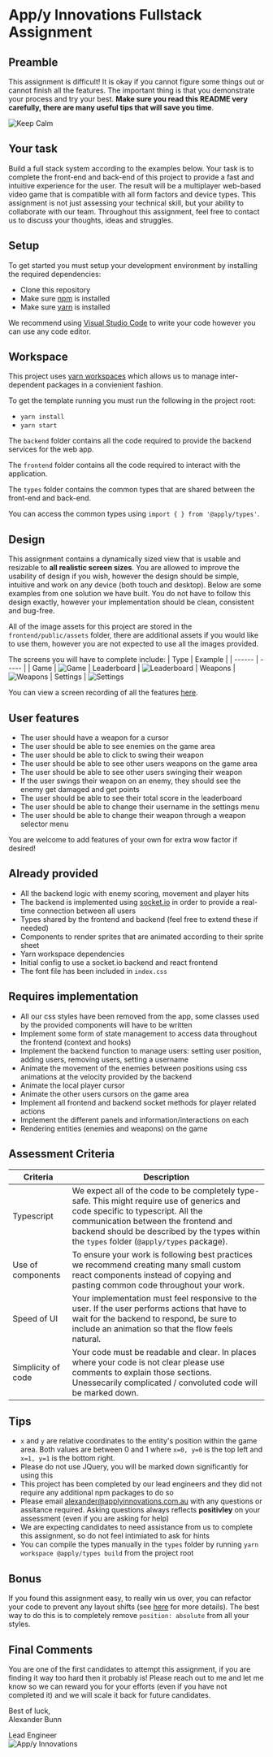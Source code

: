# App/y Innovations Fullstack Assignment

## Preamble

This assignment is difficult! It is okay if you cannot figure some things out or cannot finish all the features. The important thing is that you demonstrate your process and try your best. **Make sure you read this README very carefully, there are many useful tips that will save you time**.

![Keep Calm](./media/keep_calm.jpg)

## Your task

Build a full stack system according to the examples below. Your task is to complete the front-end and back-end of this project to provide a fast and intuitive experience for the user. The result will be a multiplayer web-based video game that is compatible with all form factors and device types. This assignment is not just assessing your technical skill, but your ability to collaborate with our team. Throughout this assignment, feel free to contact us to discuss your thoughts, ideas and struggles.

## Setup

To get started you must setup your development environment by installing the required dependencies:

- Clone this repository
- Make sure [npm](https://www.npmjs.com/get-npm) is installed
- Make sure [yarn](https://classic.yarnpkg.com/en/docs/install) is installed

We recommend using [Visual Studio Code](https://code.visualstudio.com/) to write your code however you can use any code editor.

## Workspace

This project uses [yarn workspaces](https://classic.yarnpkg.com/lang/en/docs/workspaces) which allows us to manage inter-dependent packages in a convienient fashion.

To get the template running you must run the following in the project root:

- `yarn install`
- `yarn start`

The `backend` folder contains all the code required to provide the backend services for the web app.

The `frontend` folder contains all the code required to interact with the application.

The `types` folder contains the common types that are shared between the front-end and back-end.

You can access the common types using `import { } from '@apply/types'`.

## Design

This assignment contains a dynamically sized view that is usable and resizable to **all realistic screen sizes**. You are allowed to improve the usability of design if you wish, however the design should be simple, intuitive and work on any device (both touch and desktop). Below are some examples from one solution we have built. You do not have to follow this design exactly, however your implementation should be clean, consistent and bug-free.

All of the image assets for this project are stored in the `frontend/public/assets` folder, there are additional assets if you would like to use them, however you are not expected to use all the images provided.

The screens you will have to complete include:
| Type | Example |
| ------ | ----- |
| Game | ![Game](./media/game.png)
| Leaderboard | ![Leaderboard](./media/leaderboard.png)
| Weapons | ![Weapons](./media/weapons.png)
| Settings | ![Settings](./media/settings.png)

You can view a screen recording of all the features [here](https://drive.google.com/file/d/1m_TwjP4lWbsGV4UbZA7MT7i4NHPq5uAP/view?usp=sharing).

## User features

- The user should have a weapon for a cursor
- The user should be able to see enemies on the game area
- The user should be able to click to swing their weapon
- The user should be able to see other users weapons on the game area
- The user should be able to see other users swinging their weapon
- If the user swings their weapon on an enemy, they should see the enemy get damaged and get points
- The user should be able to see their total score in the leaderboard
- The user should be able to change their username in the settings menu
- The user should be able to change their weapon through a weapon selector menu

You are welcome to add features of your own for extra wow factor if desired!

## Already provided

- All the backend logic with enemy scoring, movement and player hits
- The backend is implemented using [socket.io](https://socket.io/docs/v4) in order to provide a real-time connection between all users
- Types shared by the frontend and backend (feel free to extend these if needed)
- Components to render sprites that are animated according to their sprite sheet
- Yarn workspace dependencies
- Initial config to use a socket.io backend and react frontend
- The font file has been included in `index.css`

## Requires implementation

- All our css styles have been removed from the app, some classes used by the provided components will have to be written
- Implement some form of state management to access data throughout the frontend (context and hooks)
- Implement the backend function to manage users: setting user position, adding users, removing users, setting a username
- Animate the movement of the enemies between positions using css animations at the velocity provided by the backend
- Animate the local player cursor
- Animate the other users cursors on the game area
- Implement all frontend and backend socket methods for player related actions
- Implement the different panels and information/interactions on each
- Rendering entities (enemies and weapons) on the game

## Assessment Criteria

| Criteria           | Description                                                                                                                                                                                                                                                           |
| ------------------ | --------------------------------------------------------------------------------------------------------------------------------------------------------------------------------------------------------------------------------------------------------------------- |
| Typescript         | We expect all of the code to be completely type-safe. This might require use of generics and code specific to typescript. All the communication between the frontend and backend should be described by the types within the `types` folder (`@apply/types` package). |
| Use of components  | To ensure your work is following best practices we recommend creating many small custom react components instead of copying and pasting common code throughout your work.                                                                                             |
| Speed of UI        | Your implementation must feel responsive to the user. If the user performs actions that have to wait for the backend to respond, be sure to include an animation so that the flow feels natural.                                                                      |
| Simplicity of code | Your code must be readable and clear. In places where your code is not clear please use comments to explain those sections. Unessecarily complicated / convoluted code will be marked down.                                                                           |

## Tips
- `x` and `y` are relative coordinates to the entity's position within the game area. Both values are between 0 and 1 where `x=0, y=0` is the top left and `x=1, y=1` is the bottom right.
- Please do not use JQuery, you will be marked down significantly for using this
- This project has been completed by our lead engineers and they did not require any additional npm packages to do so
- Please email alexander@applyinnovations.com.au with any questions or assitance required. Asking questions always reflects **positivley** on your assessment (even if you are asking for help)
- We are expecting candidates to need assistance from us to complete this assignment, so do not feel intimiated to ask for hints
- You can compile the types manually in the `types` folder by running `yarn workspace @apply/types build` from the project root

## Bonus

If you found this assignment easy, to really win us over, you can refactor your code to prevent any layout shifts (see [here](https://web.dev/animations-guide/) for more details). The best way to do this is to completely remove `position: absolute` from all your styles.

## Final Comments

You are one of the first candidates to attempt this assignment, if you are finding it way too hard then it probably is! Please reach out to me and let me know so we can reward you for your efforts (even if you have not completed it) and we will scale it back for future candidates.

Best of luck, \
Alexander Bunn

Lead Engineer \
![App/y Innovations](./media/logo.gif)
